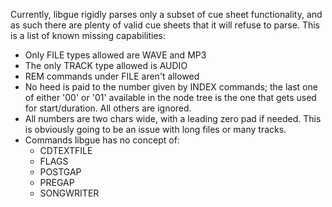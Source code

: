 Currently, libgue rigidly parses only a subset of cue sheet functionality, and
as such there are plenty of valid cue sheets that it will refuse to parse. This
is a list of known missing capabilities:
  * Only FILE types allowed are WAVE and MP3
  * The only TRACK type allowed is AUDIO
  * REM commands under FILE aren't allowed
  * No heed is paid to the number given by INDEX commands; the last one
    of either '00' or '01' available in the node tree is the one that gets used
    for start/duration. All others are ignored.
  * All numbers are two chars wide, with a leading zero pad if needed. This is
    obviously going to be an issue with long files or many tracks.
  * Commands libgue has no concept of:
    * CDTEXTFILE
    * FLAGS
    * POSTGAP
    * PREGAP
    * SONGWRITER
